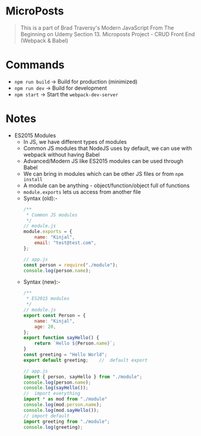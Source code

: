 # MicroPosts

> This is a part of Brad Traversy's Modern JavaScript From The Beginning on Udemy Section 13. Microposts Project - CRUD Front End (Webpack & Babel)

# Commands
- `npm run build` → Build for production (minimized)
- `npm run dev` → Build for development
- `npm start` → Start the `webpack-dev-server`

# Notes
- ES2015 Modules
    - In JS, we have different types of modules
    - Common JS modules that NodeJS uses by default, we can use with webpack without having Babel
    - Advanced/Modern JS like ES2015 modules can be used through Babel
    - We can bring in modules which can be other JS files or from `npm install`
    - A module can be anything - object/function/object full of functions
    - `module.exports` lets us access from another file
    - Syntax (old):-
        ```js
        /**
         * Common JS modules
         */
        // module.js
        module.exports = {
            name: "Kinjal",
            email: "test@test.com",
        };

        // app.js
        const person = require("./module");
        console.log(person.name);
        ```
    - Syntax (new):-
        ```js
        /**
         * ES2015 modules
         */
        // module.js
        export const Person = {
            name: "Kinjal",
            age: 20,
        };
        export function sayHello() {
            return `Hello ${Person.name}`;
        }
        const greeting = "Hello World";
        export default greeting;    //  default export

        // app.js
        import { person, sayHello } from "./module";
        console.log(person.name);
        console.log(sayHello());
        //  import everything
        import * as mod from "./module"  
        console.log(mod.person.name);
        console.log(mod.sayHello());
        // import default
        import greeting from "./module";
        console.log(greeting);
        ```